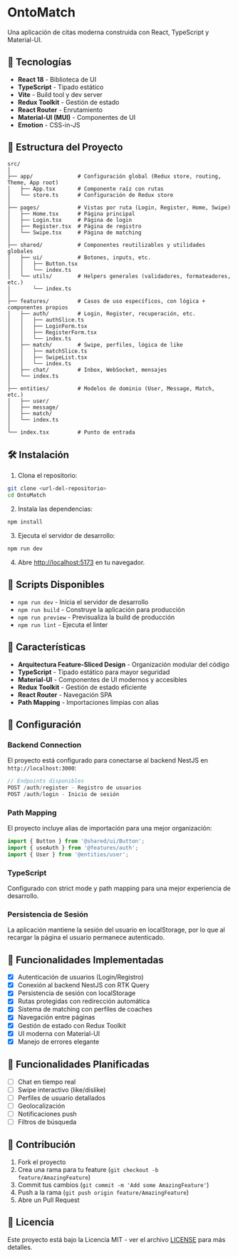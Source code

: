 # OntoMatch

Una aplicación de citas moderna construida con React, TypeScript y Material-UI.

## 🚀 Tecnologías

- **React 18** - Biblioteca de UI
- **TypeScript** - Tipado estático
- **Vite** - Build tool y dev server
- **Redux Toolkit** - Gestión de estado
- **React Router** - Enrutamiento
- **Material-UI (MUI)** - Componentes de UI
- **Emotion** - CSS-in-JS

## 📁 Estructura del Proyecto

```
src/
│
├── app/              # Configuración global (Redux store, routing, Theme, App root)
│   ├── App.tsx       # Componente raíz con rutas
│   └── store.ts      # Configuración de Redux store
│
├── pages/            # Vistas por ruta (Login, Register, Home, Swipe)
│   ├── Home.tsx      # Página principal
│   ├── Login.tsx     # Página de login
│   ├── Register.tsx  # Página de registro
│   └── Swipe.tsx     # Página de matching
│
├── shared/           # Componentes reutilizables y utilidades globales
│   ├── ui/           # Botones, inputs, etc.
│   │   ├── Button.tsx
│   │   └── index.ts
│   └── utils/        # Helpers generales (validadores, formateadores, etc.)
│       └── index.ts
│
├── features/         # Casos de uso específicos, con lógica + componentes propios
│   ├── auth/         # Login, Register, recuperación, etc.
│   │   ├── authSlice.ts
│   │   ├── LoginForm.tsx
│   │   ├── RegisterForm.tsx
│   │   └── index.ts
│   ├── match/        # Swipe, perfiles, lógica de like
│   │   ├── matchSlice.ts
│   │   ├── SwipeList.tsx
│   │   └── index.ts
│   ├── chat/         # Inbox, WebSocket, mensajes
│   └── index.ts
│
├── entities/         # Modelos de dominio (User, Message, Match, etc.)
│   ├── user/
│   ├── message/
│   ├── match/
│   └── index.ts
│
└── index.tsx         # Punto de entrada
```

## 🛠️ Instalación

1. Clona el repositorio:
```bash
git clone <url-del-repositorio>
cd OntoMatch
```

2. Instala las dependencias:
```bash
npm install
```

3. Ejecuta el servidor de desarrollo:
```bash
npm run dev
```

4. Abre [http://localhost:5173](http://localhost:5173) en tu navegador.

## 📝 Scripts Disponibles

- `npm run dev` - Inicia el servidor de desarrollo
- `npm run build` - Construye la aplicación para producción
- `npm run preview` - Previsualiza la build de producción
- `npm run lint` - Ejecuta el linter

## 🎯 Características

- **Arquitectura Feature-Sliced Design** - Organización modular del código
- **TypeScript** - Tipado estático para mayor seguridad
- **Material-UI** - Componentes de UI modernos y accesibles
- **Redux Toolkit** - Gestión de estado eficiente
- **React Router** - Navegación SPA
- **Path Mapping** - Importaciones limpias con alias

## 🔧 Configuración

### Backend Connection
El proyecto está configurado para conectarse al backend NestJS en `http://localhost:3000`:

```typescript
// Endpoints disponibles
POST /auth/register - Registro de usuarios
POST /auth/login - Inicio de sesión
```

### Path Mapping
El proyecto incluye alias de importación para una mejor organización:

```typescript
import { Button } from '@shared/ui/Button';
import { useAuth } from '@features/auth';
import { User } from '@entities/user';
```

### TypeScript
Configurado con strict mode y path mapping para una mejor experiencia de desarrollo.

### Persistencia de Sesión
La aplicación mantiene la sesión del usuario en localStorage, por lo que al recargar la página el usuario permanece autenticado.

## 📱 Funcionalidades Implementadas

- [x] Autenticación de usuarios (Login/Registro)
- [x] Conexión al backend NestJS con RTK Query
- [x] Persistencia de sesión con localStorage
- [x] Rutas protegidas con redirección automática
- [x] Sistema de matching con perfiles de coaches
- [x] Navegación entre páginas
- [x] Gestión de estado con Redux Toolkit
- [x] UI moderna con Material-UI
- [x] Manejo de errores elegante

## 🚧 Funcionalidades Planificadas

- [ ] Chat en tiempo real
- [ ] Swipe interactivo (like/dislike)
- [ ] Perfiles de usuario detallados
- [ ] Geolocalización
- [ ] Notificaciones push
- [ ] Filtros de búsqueda

## 🤝 Contribución

1. Fork el proyecto
2. Crea una rama para tu feature (`git checkout -b feature/AmazingFeature`)
3. Commit tus cambios (`git commit -m 'Add some AmazingFeature'`)
4. Push a la rama (`git push origin feature/AmazingFeature`)
5. Abre un Pull Request

## 📄 Licencia

Este proyecto está bajo la Licencia MIT - ver el archivo [LICENSE](LICENSE) para más detalles.

